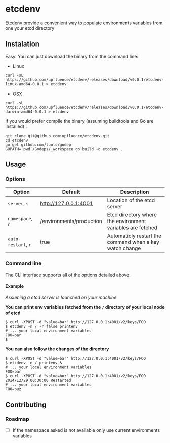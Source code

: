 # etcdenv

Etcdenv provide a convenient way to populate environments variables from one your etcd directory

## Instalation

Easy! You can just download the binary from the command line:

* Linux

```shell
curl -sL https://github.com/upfluence/etcdenv/releases/download/v0.0.1/etcdenv-linux-amd64-0.0.1 > etcdenv
```

* OSX

```shell
curl -sL https://github.com/upfluence/etcdenv/releases/download/v0.0.1/etcdenv-darwin-amd64-0.0.1 > etcdenv
```

If you would prefer compile the binary (assuming buildtools and Go are installed) :

```shell
git clone git@github.com:upfluence/etcdenv.git
cd etcdenv
go get github.com/tools/godep
GOPATH=`pwd`/Godeps/_workspace go build -o etcdenv .
```

## Usage

### Options

| Option | Default | Description |
| ------ | ------- | ----------- |
| `server`, `s` | http://127.0.0.1:4001 | Location of the etcd server |
| `namespace`, `n`| /environments/production | Etcd directory where the environment variables are fetched |
| `auto-restart`, `r` | true | Automaticly restart the command when a key watch change |

### Command line

The CLI interface supports all of the options detailed above.


#### Example

*Assuming a etcd server is launched on your machine*

**You can print env variables fetched from the `/` directory of your local node of etcd**

```shell
$ curl -XPOST -d "value=bar" http://127.0.0.1:4001/v2/keys/FOO
$ etcdenv -n / -r false printenv
# ... your local environment variables
FOO=bar
$
```

**You can also follow the changes of the directory**

```shell
$ curl -XPOST -d "value=bar" http://127.0.0.1:4001/v2/keys/FOO
$ etcdenv -n / printenv &
# ... your local environment variables
FOO=bar
$ curl -XPOST -d "value=buz" http://127.0.0.1:4001/v2/keys/FOO
2014/12/29 00:30:00 Restarted
# ... your local environment variables
FOO=buz
```

## Contributing

### Roadmap

* [ ] If the namespace asked is not available only use current
  environments variables
